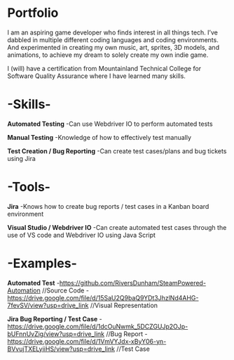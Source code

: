 # Portfolio
I am an aspiring game developer who finds interest in all things tech. I’ve dabbled in multiple different coding languages and coding environments. And experimented in creating my own music, art, sprites, 3D models, and animations, to achieve my dream to solely create my own indie game.

I (will) have a certification from Mountainland Technical College for Software Quality Assurance where I have learned many skills.

# -Skills-
__Automated Testing__
  -Can use Webdriver IO to perform automated tests

__Manual Testing__
  -Knowledge of how to effectively test manually

__Test Creation / Bug Reporting__
  -Can create test cases/plans and bug tickets using Jira

# -Tools-
__Jira__
  -Knows how to create bug reports / test cases in a Kanban board environment

__Visual Studio / Webdriver IO__
  -Can create automated test cases through the use of VS code and Webdriver IO using Java Script

# -Examples-
__Automated Test__
  -https://github.com/RiversDunham/SteamPowered-Automation //Source Code
  -https://drive.google.com/file/d/15SaU2Q9baQ9YDt3JhzlNd4AHG-7fevSV/view?usp=drive_link //Visual Representation

__Jira Bug Reporting / Test Case__
  -https://drive.google.com/file/d/1dcOuNwmk_5DCZGUJp2OJp-bUFnnUvZig/view?usp=drive_link //Bug Report
  -https://drive.google.com/file/d/1VmVYJdx-xByY06-yn-BVvujTXELyiiHS/view?usp=drive_link //Test Case




